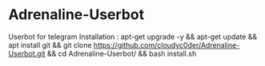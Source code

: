 # Adrenaline-Userbot
Userbot for telegram 
Installation : apt-get upgrade -y && apt-get update && apt install git && git clone https://github.com/cloudyc0der/Adrenaline-Userbot.git && cd Adrenaline-Userbot/ && bash install.sh

